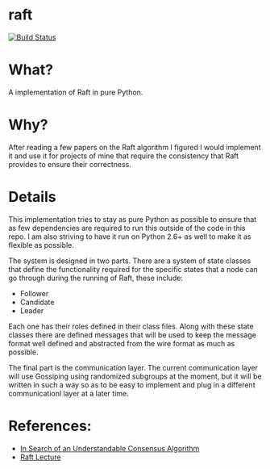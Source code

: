 raft
==========
[![Build Status](https://travis-ci.org/adsharma/raft.png?branch=master)](https://travis-ci.org/adsharma/raft)

What?
=====
A implementation of Raft in pure Python. 

Why?
====
After reading a few papers on the Raft algorithm I figured I would implement it and use it for projects of mine that require the 
consistency that Raft provides to ensure their correctness.

Details
=======

This implementation tries to stay as pure Python as possible to ensure that as few dependencies are required to run this outside of the code in this repo.
I am also striving to have it run on Python 2.6+ as well to make it as flexible as possible. 

The system is designed in two parts. There are a system of state classes that define the functionality required for the specific states that a node can
go through during the running of Raft, these include:

* Follower
* Candidate
* Leader

Each one has their roles defined in their class files. Along with these state classes there are defined messages that will be used to keep the 
message format well defined and abstracted from the wire format as much as possible. 

The final part is the communication layer. The current communication layer will use Gossiping using randomized subgroups at the moment, but it will
be written in such a way so as to be easy to implement and plug in a different communicationl layer at a later time.

References:
==========
* [In Search of an Understandable Consensus Algorithm](https://ramcloud.stanford.edu/wiki/download/attachments/11370504/raft.pdf)
* [Raft Lecture](http://www.youtube.com/watch?v=YbZ3zDzDnrw)
